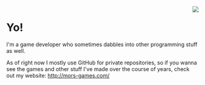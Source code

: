 <img align="right" src="https://raw.githubusercontent.com/MorsGames/github-stats/master/generated/languages.svg" />

# Yo!

I'm a game developer who sometimes dabbles into other programming stuff as well.

As of right now I mostly use GitHub for private repositories, so if you wanna see the games and other stuff I've made over the course of years, check out my website: http://mors-games.com/
